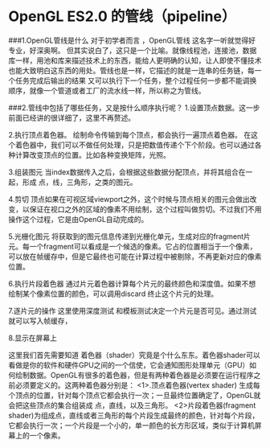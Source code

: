 # OpenGL ES2.0 的管线（pipeline）
###1.OpenGL管线是什么
对于初学者而言 ，OpenGL管线 这名字一听就觉得好专业，好深奥啊。
但其实说白了，这只是一个比喻。就像线程池，连接池，数据库一样，用池和库来描述技术上的东西，能给人更明确的认知，让人即使不懂技术 也能大致明白这东西的用处。管线也是一样，它描述的就是一连串的任务链，每一个任务完成后输出的结果 又可以执行下一个任务，整个过程任何一步都不能调换顺序，就像一个管道或者工厂的流水线一样，所以称之为管线。

###2.管线中包括了哪些任务，又是按什么顺序执行呢？
1.设置顶点数据。这一步前面已经讲的很详细了，这里不再赘述。

2.执行顶点着色器。
绘制命令传输到每个顶点，都会执行一遍顶点着色器。
在这个着色器中，我们可以不做任何处理，只是把数值传递个下个阶段。也可以通过各种计算改变顶点的位置。比如各种变换矩阵，光照。

3.组装图元
当index数据传入之后，会根据这些数据分配顶点，并将其组合在一起，形成 点，线，三角形，之类的图元。

4.剪切
顶点如果在可视区域viewport之外，这个时候与顶点相关的图元会做出改变，以保证在视口之外的区域的像素不用绘制，这个过程叫做剪切。不过我们不用操作这个过程，它是由OpenGL自动完成的。

5.光栅化图元
将获取到的图元信息传递到光栅化单元，生成对应的fragment片元。每一个fragment可以看成是一个候选的像素。它占的位置相当于一个像素，可以放在帧缓存中，但是它最终也可能在计算过程中被剔除，不再更新对应的像素位置。

6.执行片段着色器
通过片元着色器计算每个片元的最终颜色和深度值。如果不想绘制某个像素位置的颜色，可以调用discard 终止这个片元的处理。

7.逐片元的操作
这里使用深度测试 和模板测试决定一个片元是否可见。通过测试就可以写入帧缓存，

8.显示在屏幕上



这里我们首先需要知道 着色器（shader）究竟是个什么东东。着色器shader可以看做是你的软件和硬件GPU之间的一个信使，它会通知图形处理单元（GPU）如何绘制数据。OpenGL有很多的着色器，但是有两种着色器是必须要在运行程序之前必须要定义的。这两种着色器分别是：
<1>.顶点着色器(vertex shader) 生成每个顶点的位置，针对每个顶点它都会执行一次；一旦最终位置确定了，OpenGL就会把这些顶点的集合组装成 点，直线，以及三角形。
<2>片段着色器(fragment shader)为组成点，直线或者三角形的每个片段生成最终的颜色，针对每个片段，它都会执行一次；一个片段是一个小的，单一颜色的长方形区域，类似于计算机屏幕上的一个像素。







